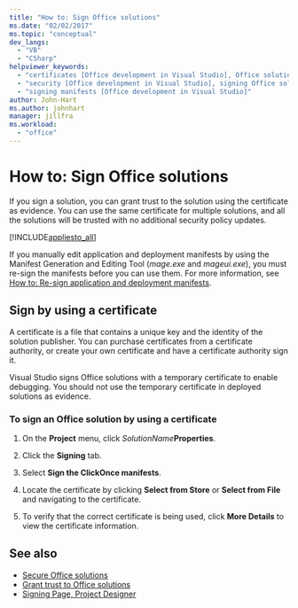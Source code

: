 ```yaml
---
title: "How to: Sign Office solutions"
ms.date: "02/02/2017"
ms.topic: "conceptual"
dev_langs:
  - "VB"
  - "CSharp"
helpviewer_keywords:
  - "certificates [Office development in Visual Studio], Office solutions"
  - "security [Office development in Visual Studio], signing Office solutions"
  - "signing manifests [Office development in Visual Studio]"
author: John-Hart
ms.author: johnhart
manager: jillfra
ms.workload:
  - "office"
---
```

# How to: Sign Office solutions
  If you sign a solution, you can grant trust to the solution using the certificate as evidence. You can use the same certificate for multiple solutions, and all the solutions will be trusted with no additional security policy updates.

 [!INCLUDE[appliesto_all](../vsto/includes/appliesto-all-md.md)]

 If you manually edit application and deployment manifests by using the Manifest Generation and Editing Tool (*mage.exe* and *mageui.exe*), you must re-sign the manifests before you can use them. For more information, see [How to: Re-sign application and deployment manifests](../deployment/how-to-re-sign-application-and-deployment-manifests.md).

## Sign by using a certificate
 A certificate is a file that contains a unique key and the identity of the solution publisher. You can purchase certificates from a certificate authority, or create your own certificate and have a certificate authority sign it.

 Visual Studio signs Office solutions with a temporary certificate to enable debugging. You should not use the temporary certificate in deployed solutions as evidence.

### To sign an Office solution by using a certificate

1. On the **Project** menu, click _SolutionName_**Properties**.

2. Click the **Signing** tab.

3. Select **Sign the ClickOnce manifests**.

4. Locate the certificate by clicking **Select from Store** or **Select from File** and navigating to the certificate.

5. To verify that the correct certificate is being used, click **More Details** to view the certificate information.

## See also

- [Secure Office solutions](../vsto/securing-office-solutions.md)
- [Grant trust to Office solutions](../vsto/granting-trust-to-office-solutions.md)
- [Signing Page, Project Designer](../ide/reference/signing-page-project-designer.md)
